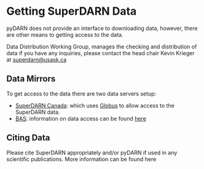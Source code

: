 # Getting SuperDARN Data 

pyDARN does not provide an interface to downloading data, however, there are other means to getting access to the data. 

Data Distribution Working Group, manages the checking and distribution of data if you have any inquiries, please contact the head chair Kevin Krieger at superdarn@usask.ca

## Data Mirrors
To get access to the data there are two data servers setup: 

  - [SuperDARN Canada](https://superdarn.ca/): which uses [Globus](https://github.com/SuperDARNCanada/globus) to allow access to the SuperDARN data. 
  - [BAS](https://www.bas.ac.uk/project/superdarn/#about): information on data access can be found [here](https://www.bas.ac.uk/project/superdarn/#about)

## Citing Data

Please cite SuperDARN appropriately and/or pyDARN if used in any scientific publications. More information can be found here
